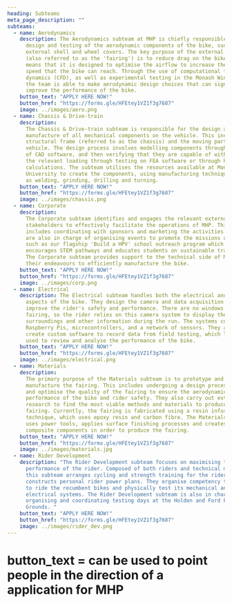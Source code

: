 ```yaml
---
heading: Subteams
meta_page_description: ""
subteams:
  - name: Aerodynamics
    description: The Aerodynamics subteam at MHP is chiefly responsible for the
      design and testing of the aerodynamic components of the bike, such as the
      external shell and wheel covers. The key purpose of the external shell
      (also referred to as the 'fairing') is to reduce drag on the bike. This
      means that it is designed to optimise the airflow to increase the maximum
      speed that the bike can reach. Through the use of computational fluid
      dynamics (CFD), as well as experimental testing in the Monash Wind Tunnel,
      the team is able to make aerodynamic design choices that can significantly
      improve the performance of the bike.
    button_text: "APPLY HERE NOW!"
    button_href: "https://forms.gle/HFEtey1VZ1f3g7687"
    image: ../images/aero.png
  - name: Chassis & Drive-train
    description:
      The Chassis & Drive-train subteam is responsible for the design and
      manufacture of all mechanical components on the vehicle. This includes the
      structural frame (referred to as the chassis) and the moving parts of the
      vehicle. The design process involves modelling components through the use
      of CAD software, and then verifying that they are capable of withstanding
      the relevant loading through testing on FEA software or through hand
      calculations. The subteam utilises the resources available at Monash
      University to create the components, using manufacturing techniques such
      as welding, grinding, drilling and turning.
    button_text: "APPLY HERE NOW!"
    button_href: "https://forms.gle/HFEtey1VZ1f3g7687"
    image: ../images/chassis.png
  - name: Corporate
    description:
      The Corporate subteam identifies and engages the relevant external
      stakeholders to effectively facilitate the operations of MHP. This
      includes coordinating with sponsors and marketing the activities MHP. They
      are also in charge of organising events to promote the missions of MHP,
      such as our flagship 'Build a HPV' school outreach program which
      encourages STEM pathways and educates students on sustainable transport.
      The Corporate subteam provides support to the technical side of MHP and
      their endeavours to efficiently manufacture the bike.
    button_text: "APPLY HERE NOW!"
    button_href: "https://forms.gle/HFEtey1VZ1f3g7687"
    image: ../images/corp.png
  - name: Electrical
    description: The Electrical subteam handles both the electrical and software
      aspects of the bike. They design the camera and data acquisition system to
      improve the rider's safety and performance. There are no windows on the
      fairing, so the rider relies on this camera system to display the bikes
      surroundings and other information during the run. The systems consist of
      Raspberry Pis, microcontrollers, and a network of sensors. They also
      create custom software to record data from field testing, which later is
      used to review and analyse the performance of the bike.
    button_text: "APPLY HERE NOW!"
    button_href: "https://forms.gle/HFEtey1VZ1f3g7687"
    image: ../images/electrical.png
  - name: Materials
    description:
      The primary purpose of the Materials subteam is to prototype and
      manufacture the fairing. This includes undergoing a design process to test
      and optimise the quality of the fairing to ensure the aerodynamic
      performance of the bike and rider safety. They also carry out extensive
      research to find the most viable methods and materials to produce the
      fairing. Currently, the fairing is fabricated using a resin infusion
      technique, which uses epoxy resin and carbon fibre. The Materials subteam
      uses power tools, applies surface finishing processes and creates
      composite components in order to produce the fairing.
    button_text: "APPLY HERE NOW!"
    button_href: "https://forms.gle/HFEtey1VZ1f3g7687"
    image: ../images/materials.jpg
  - name: Rider Development
    description: "The Rider Development subteam focuses on maximising the
      performance of the rider. Composed of both riders and technical members,
      this subteam arranges cycling and strength training for the riders and
      constructs personal rider power plans. They organise competency training
      to ride the recumbent bikes and physically test its mechanical and
      electrical systems. The Rider Development subteam is also in charge of
      organising and coordinating testing days at the Holden and Ford Proving
      Grounds. "
    button_text: "APPLY HERE NOW!"
    button_href: "https://forms.gle/HFEtey1VZ1f3g7687"
    image: ../images/rider_dev.png
---
```


# button_text = can be used to point people in the direction of a application for MHP
